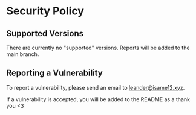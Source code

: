 # Security Policy

## Supported Versions

There are currently no "supported" versions. Reports will be added to the main branch.

## Reporting a Vulnerability

To report a vulnerability, please send an email to leander@isame12.xyz.  

If a vulnerability is accepted, you will be added to the README as a thank you <3
